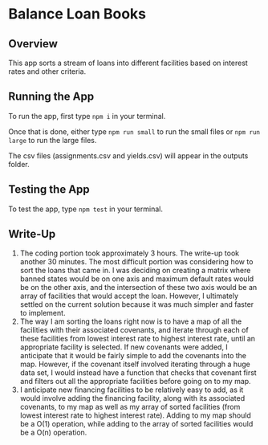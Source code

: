 # Balance Loan Books

## Overview

This app sorts a stream of loans into different facilities based on interest rates and other criteria.

## Running the App

To run the app, first type ```npm i``` in your terminal.

Once that is done, either type ```npm run small``` to run the small files or ```npm run large``` to run the large files.

The csv files (assignments.csv and yields.csv) will appear in the outputs folder.

## Testing the App

To test the app, type ```npm test``` in your terminal.

## Write-Up

1. The coding portion took approximately 3 hours. The write-up took another 30 minutes. The most difficult portion was considering how to sort the loans that came in. I was deciding on creating a matrix where banned states would be on one axis and maximum default rates would be on the other axis, and the intersection of these two axis would be an array of facilities that would accept the loan. However, I ultimately settled on the current solution because it was much simpler and faster to implement.
2. The way I am sorting the loans right now is to have a map of all the facilities with their associated covenants, and iterate through each of these facilities from lowest interest rate to highest interest rate, until an appropriate facility is selected. If new covenants were added, I anticipate that it would be fairly simple to add the covenants into the map. However, if the covenant itself involved iterating through a huge data set, I would instead have a function that checks that covenant first and filters out all the appropriate facilities before going on to my map.
3. I anticipate new financing facilities to be relatively easy to add, as it would involve adding the financing facility, along with its associated covenants, to my map as well as my array of sorted facilities (from lowest interest rate to highest interest rate). Adding to my map should be a O(1) operation, while adding to the array of sorted facilities would be a O(n) operation.